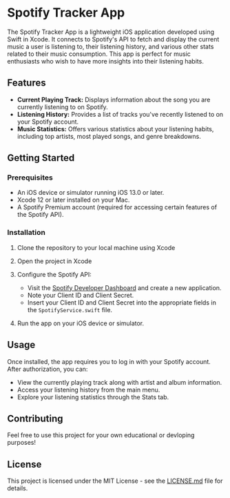 # Spotify Tracker App

The Spotify Tracker App is a lightweight iOS application developed using Swift in Xcode. It connects to Spotify's API to fetch and display the current music a user is listening to, their listening history, and various other stats related to their music consumption. This app is perfect for music enthusiasts who wish to have more insights into their listening habits.

## Features

- **Current Playing Track:** Displays information about the song you are currently listening to on Spotify.
- **Listening History:** Provides a list of tracks you've recently listened to on your Spotify account.
- **Music Statistics:** Offers various statistics about your listening habits, including top artists, most played songs, and genre breakdowns.

## Getting Started

### Prerequisites

- An iOS device or simulator running iOS 13.0 or later.
- Xcode 12 or later installed on your Mac.
- A Spotify Premium account (required for accessing certain features of the Spotify API).

### Installation

1. Clone the repository to your local machine using Xcode 

2. Open the project in Xcode

3. Configure the Spotify API:
   - Visit the [Spotify Developer Dashboard](https://developer.spotify.com/dashboard/) and create a new application.
   - Note your Client ID and Client Secret.
   - Insert your Client ID and Client Secret into the appropriate fields in the `SpotifyService.swift` file.

4. Run the app on your iOS device or simulator.

## Usage

Once installed, the app requires you to log in with your Spotify account. After authorization, you can:

- View the currently playing track along with artist and album information.
- Access your listening history from the main menu.
- Explore your listening statistics through the Stats tab.

## Contributing

Feel free to use this project for your own educational or devloping purposes!

## License

This project is licensed under the MIT License - see the [LICENSE.md](LICENSE.md) file for details.

